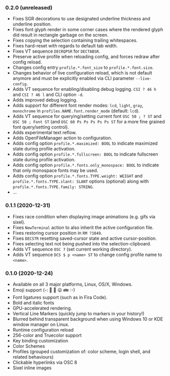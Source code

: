 ### 0.2.0 (unreleased)

- Fixes SGR decorations to use designated underline thickness and underline position.
- Fixes font glyph render in some corner cases where the rendered glyph did result in rectangle garbage on the screen.
- Fixes copying the selection containing trailing whitespaces.
- Fixes hard-reset with regards to default tab width.
- Fixes VT sequence `DECRQPSR` for `DECTABSR`.
- Preserve active profile when reloading config, and forces redraw after config reload.
- Changes config entry `profile.*.font_size` to `profile.*.font.size`.
- Changes behavior of live configuration reload, which is not default anymore and must be explicitly enabled via CLI parameter `--live-config`.
- Adds VT sequence for enabling/disabling debug logging. `CSI ? 46 h` and `CSI ? 46 l` and CLI option `-d`.
- Adds improved debug logging.
- Adds support for different font render modes: `lcd`, `light`, `gray`, `monochrome` in `profiles.NAME.font.render_mode` (default: `lcd`).
- Adds VT sequence for querying/setting current font `OSC 50 ; ? ST` and `OSC 50 ; Font ST` (and `OSC 60 Ps Ps Ps Ps Ps ST` for a more fine grained font query/setting control).
- Adds experimental text reflow.
- Adds OpenFileManager action to configuration.
- Adds config option `profile.*.maximized: BOOL` to indicate maximized state during profile activation.
- Adds config option `profile.*.fullscreen: BOOL` to indicate fullscreen state during profile activation.
- Adds config option `profile.*.fonts.only_monospace: BOOL` to indicate that only monospace fonts may be used.
- Adds config option `profile.*.fonts.TYPE.weight: WEIGHT` and `profile.*.fonts.TYPE.slant: SLANT` options (optional) along with `profile.*.fonts.TYPE.family: STRING`.
- ...

### 0.1.1 (2020-12-31)

- Fixes race condition when displaying image animations (e.g. gifs via sixel).
- Fixes `NewTerminal` action to also inherit the active configuration file.
- Fixes restoring cursor position in `RM ?1049`.
- Fixes `DECSTR` resetting saved-cursor state and active cursor-position.
- Fixes selecting text not being pushed into the selection-clipboard.
- Adds VT sequence `OSC 7` (set current working directory).
- Adds VT sequence `DCS $ p <name> ST` to change config profile name to `<name>`.

### 0.1.0 (2020-12-24)

- Available on all 3 major platforms, Linux, OS/X, Windows.
- Emoji support (-: 🌈 💝 😛 👪 :-)
- Font ligatures support (such as in Fira Code).
- Bold and italic fonts
- GPU-accelerated rendering.
- Vertical Line Markers (quickly jump to markers in your history!)
- Blurred behind transparent background when using Windows 10 or KDE window manager on Linux.
- Runtime configuration reload
- 256-color and Truecolor support
- Key binding customization
- Color Schemes
- Profiles (grouped customization of: color scheme, login shell, and related behaviours)
- Clickable hyperlinks via OSC 8
- Sixel inline images

